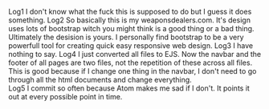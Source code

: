 Log1
  I don't know what the fuck this is supposed to do but I guess it does something.
Log2
  So basically this is my weaponsdealers.com. It's design uses lots of bootstrap witch you might think is a good thing or a bad thing. Ultimately the desision is yours. I personally find bootstrap to be a very powerfull tool for creating quick easy responsive web design.
Log3
  I have nothing to say.
Log4
  I just converted all files to EJS. Now the navbar and the footer of all pages are two files, not the repetition of these across all files. This is good because if I change one thing in the navbar, I don't need to go through all the html documents and change everything.\
Log5
  I commit so often because Atom makes me sad if I don't. It points it out at every possible point in time.

